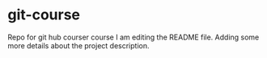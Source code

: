 # git-course
Repo for git hub courser course
I am editing the README file. Adding some more details about the project description.
